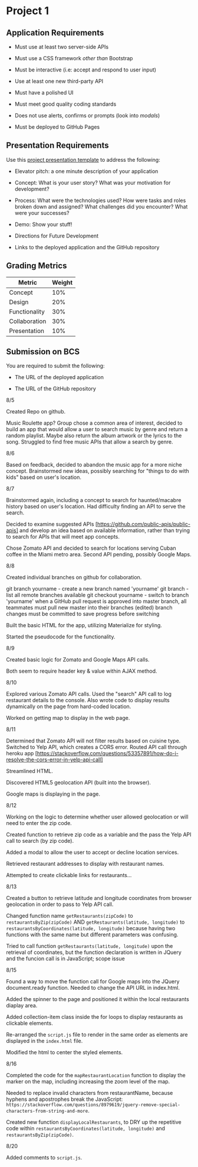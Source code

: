 # Project 1

## Application Requirements

* Must use at least two server-side APIs

* Must use a CSS framework _other than_ Bootstrap

* Must be interactive (i.e: accept and respond to user input)

* Use at least one new third-party API

* Must have a polished UI

* Must meet good quality coding standards

* Does not use alerts, confirms or prompts (look into _modals_)

* Must be deployed to GitHub Pages


## Presentation Requirements

Use this [project presentation template](https://docs.google.com/presentation/d/1_u8TKy5zW5UlrVQVnyDEZ0unGI2tjQPDEpA0FNuBKAw/edit?usp=sharing) to address the following: 

* Elevator pitch: a one minute description of your application

* Concept: What is your user story? What was your motivation for development?

* Process: What were the technologies used? How were tasks and roles broken down and assigned? What challenges did you encounter? What were your successes?

* Demo: Show your stuff!

* Directions for Future Development

* Links to the deployed application and the GitHub repository


## Grading Metrics 

| Metric        | Weight | 
| ---           | ---    |
| Concept       | 10%    |
| Design        | 20%    |
| Functionality | 30%    |
| Collaboration | 30%    |
| Presentation  | 10%    |


## Submission on BCS

You are required to submit the following:

* The URL of the deployed application

* The URL of the GitHub repository

8/5

Created Repo on github.

Music Roulette app?  Group chose a common area of interest, decided to build an app that would allow a user to search music by genre and return a random playlist.  Maybe also return the album artwork or the lyrics to the song.  Struggled to find free music APIs that allow a search by genre.

8/6

Based on feedback, decided to abandon the music app for a more niche concept. Brainstormed new ideas, possibly searching for "things to do with kids" based on user's location.

8/7

Brainstormed again, including a concept to search for haunted/macabre history based on user's location.  Had difficulty finding an API to serve the search.

Decided to examine suggested APIs [https://github.com/public-apis/public-apis] and develop an idea based on available information, rather than trying to search for APIs that will meet app concepts.

Chose Zomato API and decided to search for locations serving Cuban coffee in the Miami metro area.  Second API pending, possibly Google Maps.

8/8  

Created individual branches on github for collaboration.

git branch yourname - create a new branch named 'yourname'
git branch - list all remote branches available
git checkout yourname  - switch to branch 'yourname'
when a GitHub pull request is approved into master branch, all teammates must pull new master into their branches (edited) 
branch changes must be committed to save progress before switching

Built the basic HTML for the app, utilizing Materialize for styling.

Started the pseudocode for the functionality.

8/9

Created basic logic for Zomato and Google Maps API calls.

Both seem to require header key & value within AJAX method.

8/10

Explored various Zomato API calls.  Used the "search" API call to log restaurant details to the console.  Also wrote code to display results dynamically on the page from hard-coded location.

Worked on getting map to display in the web page.

8/11

Determined that Zomato API will not filter results based on cuisine type.  Switched to Yelp API, which creates a CORS error.  Routed API call through heroku app [https://stackoverflow.com/questions/53357891/how-do-i-resolve-the-cors-error-in-yelp-api-call]

Streamlined HTML.

Discovered HTML5 geolocation API (built into the browser).

Google maps is displaying in the page.

8/12

Working on the logic to determine whether user allowed geolocation or will need to enter the zip code.

Created function to retrieve zip code as a variable and the pass the Yelp API call to search (by zip code).

Added a modal to allow the user to accept or decline location services.

Retrieved restaurant addresses to display with restaurant names.

Attempted to create clickable links for restaurants...

8/13

Created a button to retrieve latitude and longitude coordinates from browser geolocation in order to pass to Yelp API call.

Changed function name `getRestaurants(zipCode)` to `restaurantsByZip(zipCode)` 
AND `getRestaurants(latitude, longitude)` to `restaurantsByCoordinates(latitude, longitude)`
because having two functions with the same name but different parameters was confusing.

Tried to call function `getRestaurants(latitude, longitude)` upon the retrieval of coordinates, but the function declaration is written in JQuery and the funcion call is in JavaScript; scope issue 

8/15

Found a way to move the function call for Google maps into the JQuery document.ready function.  Needed to change the API URL in index.html.

Added the spinner to the page and positioned it within the local restaurants diaplay area.

Added collection-item class inside the for loops to display restaurants as clickable elements.

Re-arranged the `script.js` file to render in the same order as elements are displayed in the `index.html` file.

Modified the html to center the styled elements.

8/16

Completed the code for the `mapRestaurantLocation` function to display the marker on the map, 
including increasing the zoom level of the map.

Needed to replace invalid characters from restaurantName, because hyphens and apostrophes break the JavaScript:
`https://stackoverflow.com/questions/8979619/jquery-remove-special-characters-from-string-and-more`.

Created new function `displayLocalRestaurants`, to DRY up the repetitive code within 
`restaurantsByCoordinates(latitude, longitude)` and `restaurantsByZip(zipCode)`.

8/20

Added comments to `script.js`.













